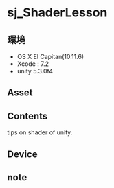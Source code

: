 # sj_ShaderLesson #

## 環境 ##
*	OS X El Capitan(10.11.6)
*	Xcode : 7.2
*	unity 5.3.0f4

## Asset ##

## Contents ##
tips on shader of unity.

## Device ##

## note ##







